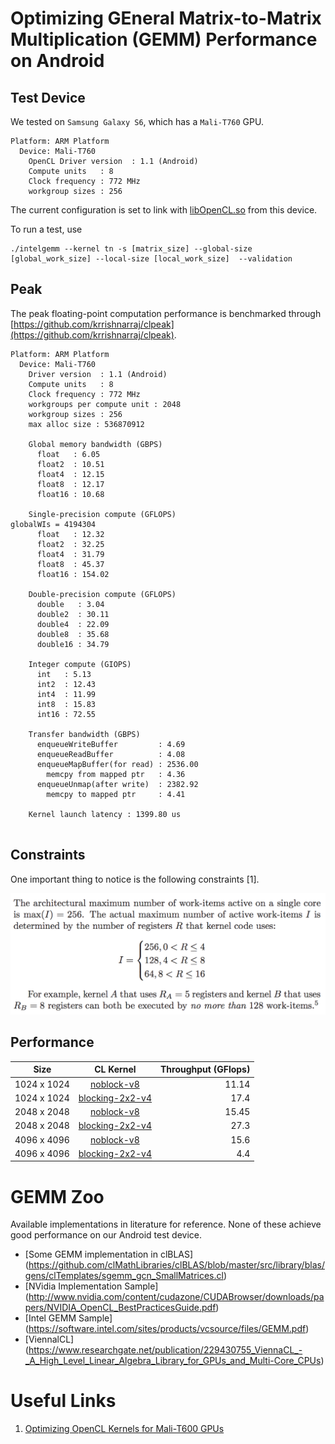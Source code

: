 # Optimizing GEneral Matrix-to-Matrix Multiplication (GEMM) Performance on Android

## Test Device

We tested on `Samsung Galaxy S6`, which has a `Mali-T760` GPU.

```
Platform: ARM Platform
  Device: Mali-T760
    OpenCL Driver version  : 1.1 (Android)
    Compute units   : 8
    Clock frequency : 772 MHz
    workgroup sizes : 256
```

The current configuration is set to link with [libOpenCL.so](opencl/libOpenCL.so) from this device. 

To run a test, use 

```
./intelgemm --kernel tn -s [matrix_size] --global-size [global_work_size] --local-size [local_work_size]  --validation
```


## Peak

The peak floating-point computation performance is benchmarked through [https://github.com/krrishnarraj/clpeak](https://github.com/krrishnarraj/clpeak).

```
Platform: ARM Platform
  Device: Mali-T760
    Driver version  : 1.1 (Android)
    Compute units   : 8
    Clock frequency : 772 MHz
    workgroups per compute unit : 2048
    workgroup sizes : 256
    max alloc size : 536870912

    Global memory bandwidth (GBPS)
      float   : 6.05
      float2  : 10.51
      float4  : 12.15
      float8  : 12.17
      float16 : 10.68

    Single-precision compute (GFLOPS)
globalWIs = 4194304
      float   : 12.32
      float2  : 32.25
      float4  : 31.79
      float8  : 45.37
      float16 : 154.02

    Double-precision compute (GFLOPS)
      double   : 3.04
      double2  : 30.11
      double4  : 22.09
      double8  : 35.68
      double16 : 34.79

    Integer compute (GIOPS)
      int   : 5.13
      int2  : 12.43
      int4  : 11.99
      int8  : 15.83
      int16 : 72.55

    Transfer bandwidth (GBPS)
      enqueueWriteBuffer         : 4.69
      enqueueReadBuffer          : 4.08
      enqueueMapBuffer(for read) : 2536.00
        memcpy from mapped ptr   : 4.36
      enqueueUnmap(after write)  : 2382.92
        memcpy to mapped ptr     : 4.41

    Kernel launch latency : 1399.80 us
   
```

## Constraints

One important thing to notice is the following constraints [1].

![](register-constraints.png)

## Performance

| Size        | CL Kernel           | Throughput (GFlops) |
| ------------- |:-------------:| -----:|
| 1024 x 1024   | [noblock-v8](gemm-noblock-vload8.cl) | 11.14 |
| 1024 x 1024 | [blocking-2x2-v4](gemm-blocking-2x2-vload4.cl)  |  17.4 
| 2048 x 2048     | [noblock-v8](gemm-noblock-vload8.cl)      |  15.45 |
| 2048 x 2048 | [blocking-2x2-v4](gemm-blocking-2x2-vload4.cl)     |  27.3 |
| 4096 x 4096 | [noblock-v8](gemm-noblock-vload8.cl)  |   15.6  |
| 4096 x 4096 | [blocking-2x2-v4](gemm-blocking-2x2-vload4.cl)  |  4.4  |

# GEMM Zoo

Available implementations in literature for reference. None of these achieve good performance on our Android test device.

* [Some GEMM implementation in clBLAS] (https://github.com/clMathLibraries/clBLAS/blob/master/src/library/blas/gens/clTemplates/sgemm_gcn_SmallMatrices.cl)
* [NVidia Implementation Sample] (http://www.nvidia.com/content/cudazone/CUDABrowser/downloads/papers/NVIDIA_OpenCL_BestPracticesGuide.pdf)
* [Intel GEMM Sample] (https://software.intel.com/sites/products/vcsource/files/GEMM.pdf)
* [ViennalCL] (https://www.researchgate.net/publication/229430755_ViennaCL_-_A_High_Level_Linear_Algebra_Library_for_GPUs_and_Multi-Core_CPUs)

# Useful Links

1. [Optimizing OpenCL Kernels for Mali-T600 GPUs](http://malideveloper.arm.com/downloads/GPU_Pro_5/GronqvistLokhmotov_white_paper.pdf)

